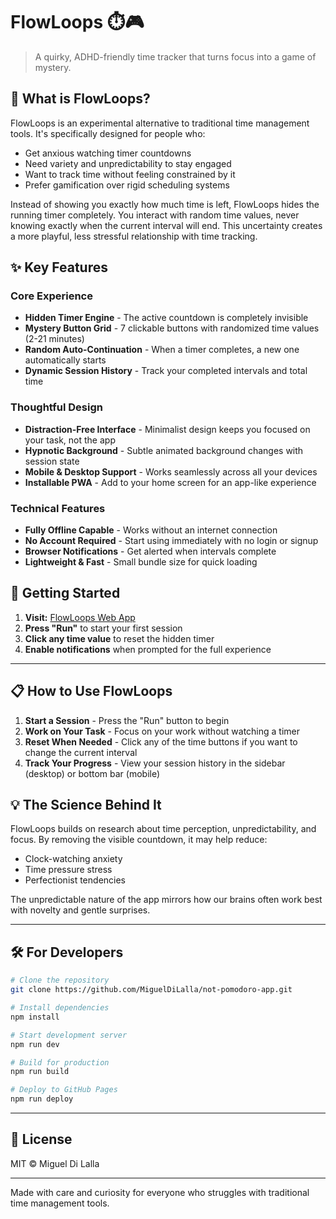 # FlowLoops ⏱️🎮

> A quirky, ADHD-friendly time tracker that turns focus into a game of mystery.

## 🌟 What is FlowLoops?

FlowLoops is an experimental alternative to traditional time management tools. It's specifically designed for people who:
- Get anxious watching timer countdowns
- Need variety and unpredictability to stay engaged 
- Want to track time without feeling constrained by it
- Prefer gamification over rigid scheduling systems

Instead of showing you exactly how much time is left, FlowLoops hides the running timer completely. You interact with random time values, never knowing exactly when the current interval will end. This uncertainty creates a more playful, less stressful relationship with time tracking.

## ✨ Key Features

### Core Experience
- **Hidden Timer Engine** - The active countdown is completely invisible
- **Mystery Button Grid** - 7 clickable buttons with randomized time values (2-21 minutes)
- **Random Auto-Continuation** - When a timer completes, a new one automatically starts
- **Dynamic Session History** - Track your completed intervals and total time

### Thoughtful Design
- **Distraction-Free Interface** - Minimalist design keeps you focused on your task, not the app
- **Hypnotic Background** - Subtle animated background changes with session state
- **Mobile & Desktop Support** - Works seamlessly across all your devices
- **Installable PWA** - Add to your home screen for an app-like experience

### Technical Features
- **Fully Offline Capable** - Works without an internet connection
- **No Account Required** - Start using immediately with no login or signup
- **Browser Notifications** - Get alerted when intervals complete
- **Lightweight & Fast** - Small bundle size for quick loading

## 🚀 Getting Started

1. **Visit:** [FlowLoops Web App](https://MiguelDiLalla.github.io/not-pomodoro-app/)
2. **Press "Run"** to start your first session
3. **Click any time value** to reset the hidden timer
4. **Enable notifications** when prompted for the full experience

---

## 📋 How to Use FlowLoops

1. **Start a Session** - Press the "Run" button to begin
2. **Work on Your Task** - Focus on your work without watching a timer
3. **Reset When Needed** - Click any of the time buttons if you want to change the current interval
4. **Track Your Progress** - View your session history in the sidebar (desktop) or bottom bar (mobile)

## 💡 The Science Behind It

FlowLoops builds on research about time perception, unpredictability, and focus. By removing the visible countdown, it may help reduce:
- Clock-watching anxiety
- Time pressure stress
- Perfectionist tendencies  

The unpredictable nature of the app mirrors how our brains often work best with novelty and gentle surprises.

---

## 🛠️ For Developers

```bash
# Clone the repository
git clone https://github.com/MiguelDiLalla/not-pomodoro-app.git

# Install dependencies
npm install

# Start development server
npm run dev

# Build for production
npm run build

# Deploy to GitHub Pages
npm run deploy
```

---

## 📄 License

MIT © Miguel Di Lalla

---

Made with care and curiosity for everyone who struggles with traditional time management tools.